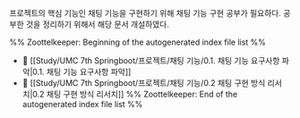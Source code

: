
프로젝트의 핵심 기능인 채팅 기능을 구현하기 위해 채팅 기능 구현 공부가 필요하다. 공부한 것을 정리하기 위해서 해당 문서 개설하였다.


%% Zoottelkeeper: Beginning of the autogenerated index file list  %%
- 📄 [[Study/UMC 7th Springboot/프로젝트/채팅 기능/0.1. 채팅 기능 요구사항 파악|0.1. 채팅 기능 요구사항 파악]]
- 📄 [[Study/UMC 7th Springboot/프로젝트/채팅 기능/0.2 채팅 구현 방식 리서치|0.2 채팅 구현 방식 리서치]]
%% Zoottelkeeper: End of the autogenerated index file list  %%
